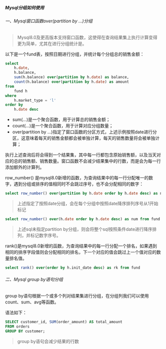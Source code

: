 ##### Mysql分组如何使用

###### 一、Mysql窗口函数over(partition by ...)分组

> Mysql8.0及更高版本支持窗口函数，这使得在查询结果集上执行计算变得更为简单，尤其在进行分组统计是。

以下是一个fund表，按照日期进行分组，并统计每个分组总的销售金额：

```sql
select
	h.date,
	h.balance,
	sum(h.balance) over(partition by h.date) as balance,
	count(h.balance) over(partition by h.date) as amount
from
	fund h
where
	h.market_type = 'l'
order by
	h.date desc
```

- sum(...)是一个聚合函数，用于计算总的销售金额；
- count(...)是一个聚合函数，用于计算对应分组数量；
- over(partition by ...)指定了窗口函数的分区方式，上述示例按照date进行分区，这意味着每天的销售金额都会被单独计算，每天的销售数量将会被单独计算；

执行上述查询后将会得到一个结果集，其中每一行都包含原始销售额，以及当天对应的总的销售额、销售数量。窗口函数不会减少结果集中的行数，而是会为每一行添加额外的计算列。

row_number() 是mysql8.0新增的函数，为查询结果中的每一行分配唯一的数字，遇到分组或排序的值相同时不会跳过序号，也不会分配相同的数字：

```sql
select row_number() over(partition by h.date order by h.date desc) as num from fund
```

> 上述指定了按照date分组，会在每个分组中按照date降序排列序号从1开始标记

```sql
select row_number() over(h.date order by h.date desc) as num from fund
```

> 上述sql未指定partition by分组，则会将整个sql按照条件date进行降序排列，并标记数字序号。

rank()是mysql8.0新增的函数，为查询结果中的每一行分配一个排名，如果遇到相同的排序字段值则会分配相同的排名，下一个对应的值会跳过上一个值对应的数量排名值。

```sql
select rank() over(order by h.init_date desc) as rk from fund
```

###### 二、Mysql group by语句分组

group by语句根据一个或多个列对结果集进行分组，在分组列我们可以使用count、sum、avg等函数。

语法如下：

```sql
SELECT customer_id, SUM(order_amount) AS total_amount
FROM orders
GROUP BY customer;
```

> group by语句会减少结果的行数